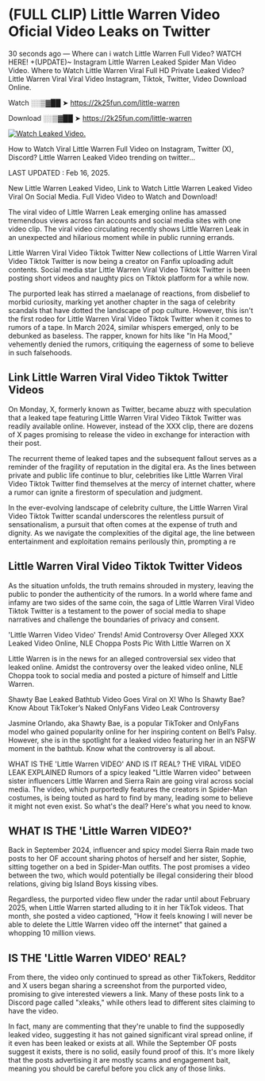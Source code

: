 # (FULL CLIP) Little Warren Video Oficial Video Leaks on Twitter

30 seconds ago — Where can i watch Little Warren Full Video? WATCH HERE! +(UPDATE)~ Instagram Little Warren Leaked Spider Man Video Video. Where to Watch Little Warren Viral Full HD Private Leaked Video? Little Warren Viral Viral Video Instagram, Tiktok, Twitter, Video Download Online.

Watch ░░▒▓██ ➤ https://2k25fun.com/little-warren

Download ░░▒▓██ ➤ https://2k25fun.com/little-warren

[![Watch Leaked Video.](https://miro.medium.com/v2/resize:fit:828/format:webp/1*cilzJN44JGOrTw9NJCrNHA.gif "Watch Leaked Video")](https://2k25fun.com/little-warren)

How to Watch Viral Little Warren Full Video on Instagram, Twitter (X), Discord? Little Warren Leaked Video trending on twitter...

LAST UPDATED : Feb 16, 2025.

New Little Warren Leaked Video, Link to Watch Little Warren Leaked Video Viral On Social Media. Full Video Video to Watch and Download!

The viral video of Little Warren Leak emerging online has amassed tremendous views across fan accounts and social media sites with one video clip. The viral video circulating recently shows Little Warren Leak in an unexpected and hilarious moment while in public running errands.

Little Warren Viral Video Tiktok Twitter New collections of Little Warren Viral Video Tiktok Twitter is now being a creator on Fanfix uploading adult contents. Social media star Little Warren Viral Video Tiktok Twitter is been posting short videos and naughty pics on Tiktok platform for a while now.

The purported leak has stirred a maelanage of reactions, from disbelief to morbid curiosity, marking yet another chapter in the saga of celebrity scandals that have dotted the landscape of pop culture. However, this isn't the first rodeo for Little Warren Viral Video Tiktok Twitter when it comes to rumors of a tape. In March 2024, similar whispers emerged, only to be debunked as baseless. The rapper, known for hits like "In Ha Mood," vehemently denied the rumors, critiquing the eagerness of some to believe in such falsehoods.

## Link Little Warren Viral Video Tiktok Twitter Videos

On Monday, X, formerly known as Twitter, became abuzz with speculation that a leaked tape featuring Little Warren Viral Video Tiktok Twitter was readily available online. However, instead of the XXX clip, there are dozens of X pages promising to release the video in exchange for interaction with their post.

The recurrent theme of leaked tapes and the subsequent fallout serves as a reminder of the fragility of reputation in the digital era. As the lines between private and public life continue to blur, celebrities like Little Warren Viral Video Tiktok Twitter find themselves at the mercy of internet chatter, where a rumor can ignite a firestorm of speculation and judgment.

In the ever-evolving landscape of celebrity culture, the Little Warren Viral Video Tiktok Twitter scandal underscores the relentless pursuit of sensationalism, a pursuit that often comes at the expense of truth and dignity. As we navigate the complexities of the digital age, the line between entertainment and exploitation remains perilously thin, prompting a re

##  Little Warren Viral Video Tiktok Twitter Videos

As the situation unfolds, the truth remains shrouded in mystery, leaving the public to ponder the authenticity of the rumors. In a world where fame and infamy are two sides of the same coin, the saga of Little Warren Viral Video Tiktok Twitter is a testament to the power of social media to shape narratives and challenge the boundaries of privacy and consent.

'Little Warren Video Video' Trends! Amid Controversy Over Alleged XXX Leaked Video Online, NLE Choppa Posts Pic With Little Warren on X

Little Warren is in the news for an alleged controversial sex video that leaked online. Amidst the controversy over the leaked video online, NLE Choppa took to social media and posted a picture of himself and Little Warren.

Shawty Bae Leaked Bathtub Video Goes Viral on X! Who Is Shawty Bae? Know About TikToker’s Naked OnlyFans Video Leak Controversy

Jasmine Orlando, aka Shawty Bae, is a popular TikToker and OnlyFans model who gained popularity online for her inspiring content on Bell’s Palsy. However, she is in the spotlight for a leaked video featuring her in an NSFW moment in the bathtub. Know what the controversy is all about.

WHAT IS THE 'Little Warren VIDEO' AND IS IT REAL? THE VIRAL VIDEO LEAK EXPLAINED Rumors of a spicy leaked "Little Warren video" between sister influencers Little Warren and Sierra Rain are going viral across social media. The video, which purportedly features the creators in Spider-Man costumes, is being touted as hard to find by many, leading some to believe it might not even exist. So what's the deal? Here's what you need to know.

## WHAT IS THE 'Little Warren VIDEO?'

Back in September 2024, influencer and spicy model Sierra Rain made two posts to her OF account sharing photos of herself and her sister, Sophie, sitting together on a bed in Spider-Man outfits. The post promises a video between the two, which would potentially be illegal considering their blood relations, giving big Island Boys kissing vibes.

Regardless, the purported video flew under the radar until about February 2025, when Little Warren started alluding to it in her TikTok videos. That month, she posted a video captioned, "How it feels knowing I will never be able to delete the Little Warren video off the internet" that gained a whopping 10 million views.

## IS THE 'Little Warren VIDEO' REAL?

From there, the video only continued to spread as other TikTokers, Redditor and X users began sharing a screenshot from the purported video, promising to give interested viewers a link. Many of these posts link to a Discord page called "xleaks," while others lead to different sites claiming to have the video.

In fact, many are commenting that they're unable to find the supposedly leaked video, suggesting it has not gained significant viral spread online, if it even has been leaked or exists at all. While the September OF posts suggest it exists, there is no solid, easily found proof of this. It's more likely that the posts advertising it are mostly scams and engagement bait, meaning you should be careful before you click any of those links.